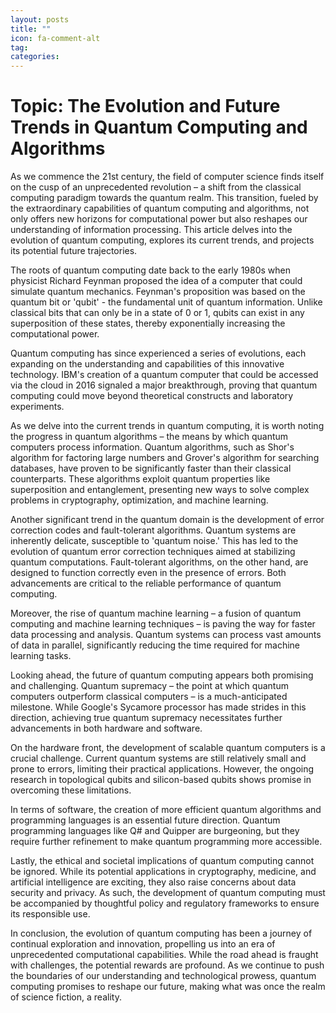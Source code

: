 ```yaml
---
layout: posts
title: ""
icon: fa-comment-alt
tag: 
categories: 
---
```


# Topic: The Evolution and Future Trends in Quantum Computing and Algorithms

As we commence the 21st century, the field of computer science finds itself on the cusp of an unprecedented revolution – a shift from the classical computing paradigm towards the quantum realm. This transition, fueled by the extraordinary capabilities of quantum computing and algorithms, not only offers new horizons for computational power but also reshapes our understanding of information processing. This article delves into the evolution of quantum computing, explores its current trends, and projects its potential future trajectories.

The roots of quantum computing date back to the early 1980s when physicist Richard Feynman proposed the idea of a computer that could simulate quantum mechanics. Feynman's proposition was based on the quantum bit or 'qubit' - the fundamental unit of quantum information. Unlike classical bits that can only be in a state of 0 or 1, qubits can exist in any superposition of these states, thereby exponentially increasing the computational power.

Quantum computing has since experienced a series of evolutions, each expanding on the understanding and capabilities of this innovative technology. IBM's creation of a quantum computer that could be accessed via the cloud in 2016 signaled a major breakthrough, proving that quantum computing could move beyond theoretical constructs and laboratory experiments.

As we delve into the current trends in quantum computing, it is worth noting the progress in quantum algorithms – the means by which quantum computers process information. Quantum algorithms, such as Shor's algorithm for factoring large numbers and Grover's algorithm for searching databases, have proven to be significantly faster than their classical counterparts. These algorithms exploit quantum properties like superposition and entanglement, presenting new ways to solve complex problems in cryptography, optimization, and machine learning.

Another significant trend in the quantum domain is the development of error correction codes and fault-tolerant algorithms. Quantum systems are inherently delicate, susceptible to 'quantum noise.' This has led to the evolution of quantum error correction techniques aimed at stabilizing quantum computations. Fault-tolerant algorithms, on the other hand, are designed to function correctly even in the presence of errors. Both advancements are critical to the reliable performance of quantum computing.

Moreover, the rise of quantum machine learning – a fusion of quantum computing and machine learning techniques – is paving the way for faster data processing and analysis. Quantum systems can process vast amounts of data in parallel, significantly reducing the time required for machine learning tasks.

Looking ahead, the future of quantum computing appears both promising and challenging. Quantum supremacy – the point at which quantum computers outperform classical computers – is a much-anticipated milestone. While Google's Sycamore processor has made strides in this direction, achieving true quantum supremacy necessitates further advancements in both hardware and software.

On the hardware front, the development of scalable quantum computers is a crucial challenge. Current quantum systems are still relatively small and prone to errors, limiting their practical applications. However, the ongoing research in topological qubits and silicon-based qubits shows promise in overcoming these limitations.

In terms of software, the creation of more efficient quantum algorithms and programming languages is an essential future direction. Quantum programming languages like Q# and Quipper are burgeoning, but they require further refinement to make quantum programming more accessible.

Lastly, the ethical and societal implications of quantum computing cannot be ignored. While its potential applications in cryptography, medicine, and artificial intelligence are exciting, they also raise concerns about data security and privacy. As such, the development of quantum computing must be accompanied by thoughtful policy and regulatory frameworks to ensure its responsible use.

In conclusion, the evolution of quantum computing has been a journey of continual exploration and innovation, propelling us into an era of unprecedented computational capabilities. While the road ahead is fraught with challenges, the potential rewards are profound. As we continue to push the boundaries of our understanding and technological prowess, quantum computing promises to reshape our future, making what was once the realm of science fiction, a reality.